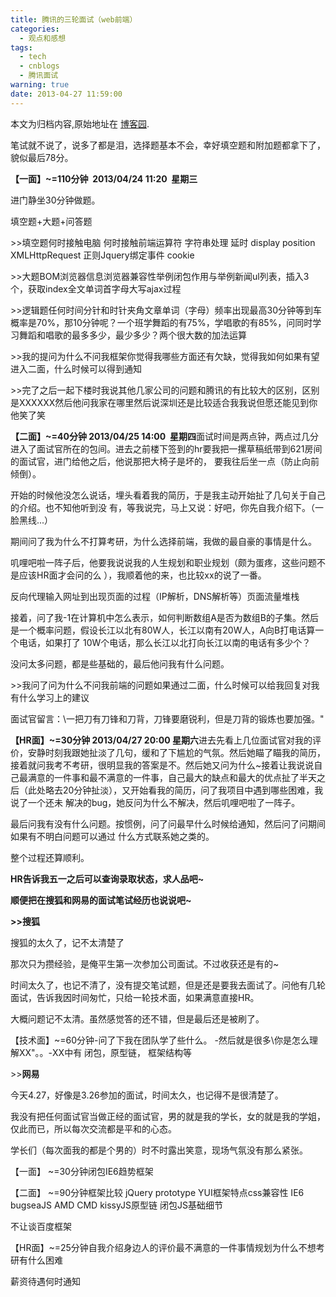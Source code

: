 ```yaml
---
title: 腾讯的三轮面试（web前端）
categories:
  - 观点和感想
tags:
  - tech
  - cnblogs
  - 腾讯面试
warning: true
date: 2013-04-27 11:59:00
---
```


<div class="history-article">本文为归档内容,原始地址在 <a href="http://www.cnblogs.com/hustskyking/archive/2013/04/27/mianshi.html" target="_blank">博客园</a>.</div>

<p><strong></strong>笔试就不说了，说多了都是泪，选择题基本不会，幸好填空题和附加题都拿下了，貌似最后78分。</p>


<p><strong>【一面】~=110分钟 &nbsp;2013/04/24 11:20 &nbsp;星期三</strong></p>
<p>进门静坐30分钟做题。</p>
<p>填空题+大题+问答题</p>
<p>&gt;&gt;填空题何时接触电脑  何时接触前端运算符   字符串处理 延时  display position  XMLHttpRequest  正则Jquery绑定事件  cookie</p>
<p>&gt;&gt;大题BOM浏览器信息浏览器兼容性举例闭包作用与举例新闻ul列表，插入3个，获取index全文单词首字母大写ajax过程</p>
<p>&gt;&gt;逻辑题任何时间分针和时针夹角文章单词（字母）频率出现最高30分钟等到车概率是70%，那10分钟呢？一个班学舞蹈的有75%，学唱歌的有85%，问同时学习舞蹈和唱歌的最多多少，最少多少？两个很大数的加法运算</p>
<p>&gt;&gt;我的提问为什么不问我框架你觉得我哪些方面还有欠缺，觉得我如何如果有望进入二面，什么时候可以得到通知</p>
<p>&gt;&gt;完了之后一起下楼时我说其他几家公司的问题和腾讯的有比较大的区别，区别是XXXXXX然后他问我家在哪里然后说深圳还是比较适合我我说但愿还能见到你他笑了笑</p>
<p><strong>【二面】~=40分钟&nbsp;<strong>2013/04/25 14:00 &nbsp;星期四</strong></strong>面试时间是两点钟，两点过几分进入了面试官所在的包间。进去之前楼下签到的hr要我把一摞草稿纸带到621房间的面试官，进门给他之后，他说那把大椅子是坏的，
要我往后坐一点（防止向前倾倒）。</p>
<p>开始的时候他没怎么说话，埋头看着我的简历，于是我主动开始扯了几句关于自己的介绍。也不知他听到没
有，等我说完，马上又说：好吧，你先自我介绍下。（一脸黑线...）</p>
<p>期间问了我为什么不打算考研，为什么选择前端，我做的最自豪的事情是什么。</p>
<p>叽哩吧啦一阵子后，他要我说说我的人生规划和职业规划（颇为蛋疼，这些问题不是应该HR面才会问的么
），我顺着他的来，也比较xx的说了一番。</p>
<p>反向代理输入网址到出现页面的过程（IP解析，DNS解析等）页面流量堆栈</p>
<p>接着，问了我-1在计算机中怎么表示，如何判断数组A是否为数组B的子集。然后是一个概率问题，假设长江以北有80W人，长江以南有20W人，A向B打电话算一个电话，如果打了
10W个电话，那么长江以北打向长江以南的电话有多少个？</p>
<p>没问太多问题，都是些基础的，最后他问我有什么问题。</p>
<p>&gt;&gt;我问了问为什么不问我前端的问题如果通过二面，什么时候可以给我回复对我有什么学习上的建议</p>
<p>面试官留言：\一把刀有刀锋和刀背，刀锋要磨锐利，但是刀背的锻炼也要加强。"</p>


<p><strong>【HR面】~=30分钟 2013/04/27 20:00 星期六</strong>进去先看上几位面试官对我的评价，安静时刻我跟她扯淡了几句，缓和了下尴尬的气氛。然后她瞄了瞄我的简历，接着就问我考不考研，很明显我的答案是不。然后她又问为什么~接着让我说说自己最满意的一件事和最不满意的一件事，自己最大的缺点和最大的优点扯了半天之后（此处略去20分钟扯淡），又开始看我的简历，问了我项目中遇到哪些困难，我说了一个还未
解决的bug，她反问为什么不解决，然后叽哩吧啦了一阵子。</p>
<p>最后问我有没有什么问题。按惯例，问了问最早什么时候给通知，然后问了问期间如果有不明白问题可以通过
什么方式联系她之类的。</p>
<p>整个过程还算顺利。</p>


<p><strong>HR告诉我五一之后可以查询录取状态，求人品吧~</strong></p>


<p><strong>顺便把在搜狐和网易的面试笔试经历也说说吧~</strong></p>
<p><strong>&gt;&gt;搜狐</strong></p>
<p>搜狐的太久了，记不太清楚了</p>
<p>那次只为攒经验，是俺平生第一次参加公司面试。不过收获还是有的~</p>
<p>时间太久了，也记不清了，没有提交笔试题，但是还是要我去面试了。问他有几轮面试，告诉我因时间匆忙，只给一轮技术面，如果满意直接HR。</p>
<p>大概问题记不太清。虽然感觉答的还不错，但是最后还是被刷了。</p>
<p>【技术面】~=60分钟-问了下我在团队学了些什么。 -然后就是很多\你是怎么理解XX"。。-XX中有 闭包，原型链， 框架结构等</p>


<p>&gt;&gt;<strong>网易</strong></p>
<p>今天4.27，好像是3.26参加的面试，时间太久，也记得不是很清楚了。</p>
<p>我没有把任何面试官当做正经的面试官，男的就是我的学长，女的就是我的学姐，仅此而已，所以每次交流都是平和的心态。</p>
<p>学长们（每次面我的都是个男的）时不时露出笑意，现场气氛没有那么紧张。</p>
<p>【一面】 ~=30分钟闭包IE6趋势框架</p>
<p>【二面】 ~=90分钟框架比较 jQuery prototype YUI框架特点css兼容性   IE6 bugseaJS AMD CMD kissyJS原型链 闭包JS基础细节</p>
<p>不让谈百度框架</p>
<p>【HR面】~=25分钟自我介绍身边人的评价最不满意的一件事情规划为什么不想考研有什么困难</p>
<p>薪资待遇何时通知</p>